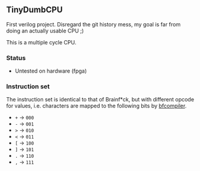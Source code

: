 ## TinyDumbCPU

First verilog project. Disregard the git history mess, my goal is far from doing an actually usable CPU ;)

This is a multiple cycle CPU.

### Status

- Untested on hardware (fpga)

### Instruction set

The instruction set is identical to that of Brainf\*ck, but with different opcode for values, i.e. characters are mapped to the following bits by [bfcompiler](bfcompiler/main.cpp).

- `+` -> `000`
- `-` -> `001`
- `>` -> `010`
- `<` -> `011`
- `[` -> `100`
- `]` -> `101`
- `.` -> `110`
- `,` -> `111`